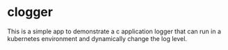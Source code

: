 # clogger
This is a simple app to demonstrate a c application logger that can run in a kubernetes environment and dynamically change the log level.
